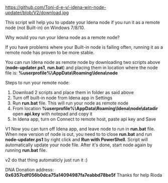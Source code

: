 https://github.com/Toni-d-e-v/-idena-win-node-updater/blob/V2/download.jpg

This script will help you to update your Idena node if you run it as a remote node (not Built-in) on Windows 7/8/10.

Why would you run your Idena node as a remote node?

If you have problems where your Built-in node is failing often, running it as a remote node has proven to be more stable.

You can run Idena node as remote node by downloading two scripts above (**node-updater.ps1**, **run.bat**) and placing them in location where the node file is: **%userprofile%\AppData\Roaming\Idena\node**

Steps to run your remote node:
1. Download 2 scripts and place them in folder as said above
1. Turn off built-in node from Idena app in Settings
1. Run **run.bat** file. This will run your node as remote node
1. From location **%userprofile%\AppData\Roaming\Idena\node\datadir** open **api.key** with notepad and copy it
1. In Idena app, turn on Connect to remote host, paste api key and Save

V1 Now you can turn off Idena app, and leave node to run in **run.bat** file. When new version of node is out, you need to to close **run.bat** and run **node-updater.ps1** by right click and **Run with PowerShell**. Script will automatically update your node file. After it's done, start node again by running **run.bat** file.

v2 do that thing automaticly just run it :)

DNA Donation address: **0x6357cdf056b0dca75a14094987fa7eabbd78be5f** Thanks for help Rioda
